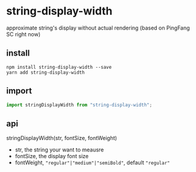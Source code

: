 # string-display-width
approximate string's display without actual rendering
(based on PingFang SC right now)

## install
```
npm install string-display-width --save
yarn add string-display-width
```

## import

```js
import stringDisplayWidth from "string-display-width";
```

## api

stringDisplayWidth(str, fontSize, fontWeight)

- str, the string your want to meausre
- fontSize, the display font size
- fontWeight, `"regular"|"medium"|"semiBold"`, default `"regular"`



